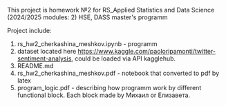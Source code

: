 This project is homework  №2 for RS_Applied Statistics and Data Science (2024/2025 modules: 2)
HSE, DASS master's programm


Project include:

1. rs_hw2_cherkashina_meshkov.ipynb - programm 
2. dataset located  here https://www.kaggle.com/paoloripamonti/twitter-sentiment-analysis, could be loaded via API kagglehub.
3. README.md
4. rs_hw2_cherkashina_meshkov.pdf - notebook that converted to pdf by latex
5. program_logic.pdf - describing how programm work by different functional block. Each block made by Михаил or Елизавета.

